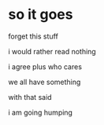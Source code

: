 # so it goes

forget this stuff

i would rather read nothing

i agree plus who cares

we all have something

with that said

i am going humping